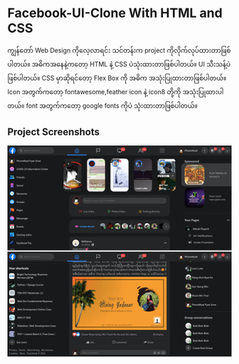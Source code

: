 
# Facebook-UI-Clone With HTML and CSS

ကျွန်တော် Web Design ကိုလေ့လာရင်း သင်တန်းက project ကိုလိုက်လုပ်ထားတာဖြစ်ပါတယ်။ အဓိကအနေနဲ့ကတော့ HTML နဲ့ CSS ပဲသုံးထားတာဖြစ်ပါတယ်။ UI သီးသန့်ပဲဖြစ်ပါတယ်။ CSS မှာဆိုရင်တော့ Flex Box ကို အဓိက အသုံးပြုထားတာဖြစ်ပါတယ်။
Icon အတွက်ကတော့ fontawesome,feather icon နဲ့ icon8 တို့ကို အသုံးပြုထားပါတယ်။ font အတွက်ကတော့ google fonts ကိုပဲ သုံးထားတာဖြစ်ပါတယ်။


## Project Screenshots

![App Screenshot](fb-clone-1.png)
![App Screenshot](fb-clone-2.png)

  
